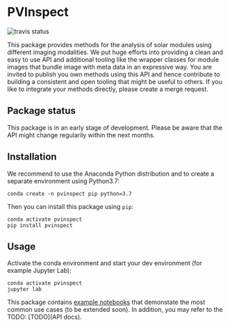 # PVInspect

![travis status](https://travis-ci.com/ma0ho/pvinspect.svg?branch=master "travis status")

This package provides methods for the analysis of solar modules using different imaging modalities. We put huge efforts into providing a clean and easy to use API and additional tooling like the wrapper classes for module images that bundle image with meta data in an expressive way. You are invited to publish you own methods using this API and hence contribute to building a consistent and open tooling that might be useful to others. If you like to integrate your methods directly, please create a merge request.

## Package status

This package is in an early stage of development. Please be aware that the API might change regularily within the next months.

## Installation

We recommend to use the Anaconda Python distribution and to create a separate environment using Python3.7:
```
conda create -n pvinspect pip python=3.7
```

Then you can install this package using `pip`:
```
conda activate pvinspect
pip install pvinspect
```

## Usage

Activate the conda environment and start your dev environment (for example Jupyter Lab):
```
conda activate pvinspect
jupyter lab
```

This package contains [example notebooks](examples) that demonstate the most common use cases (to be extended soon). In addition, you may refer to the TODO: [TODO](API docs).